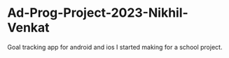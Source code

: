 # Ad-Prog-Project-2023-Nikhil-Venkat
Goal tracking app for android and ios I started making for a school project.
